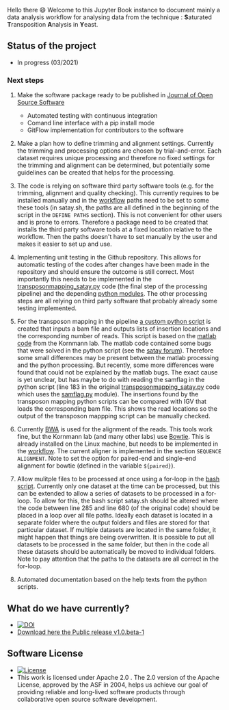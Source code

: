 

Hello there 😄 Welcome to this Jupyter Book instance to document mainly a data analysis workflow for analysing data from the technique : **S**aturated **T**ransposition **A**nalysis in **Y**east. 

## Status of the project
- In progress (03/2021)
  
### Next steps

1. Make the software package ready to be published in [Journal of Open Source Software](https://joss.readthedocs.io/en/latest/index.html)

    - Automated testing with continuous integration
    - Comand line interface with a pip install mode
    - GitFlow implementation for contributors to the software

3.  Make a plan how to define trimming and alignment settings.
Currently the trimming and processing options are chosen by trial-and-error.
Each dataset requires unique processing and therefore no fixed settings for the trimming and alignment can be determined, but potentially some guidelines can be created that helps for the processing.

4. The code is relying on software third party software tools (e.g. for the trimming, alignment and quality checking).
This currently requires to be installed manually and in the [workflow](https://github.com/leilaicruz/LaanLab-SATAY-DataAnalysis/blob/master/satay.sh) paths need to be set to some these tools (in satay.sh, the paths are all defined in the beginning of the script in the `DEFINE PATHS` section). This is not convenient for other users and is prone to errors.
Therefore a package need to be created that installs the third party software tools at a fixed location relative to the workflow.
Then the paths doesn't have to set manually by the user and makes it easier to set up and use.

5. Implementing unit testing in the Github repository. This allows for automatic testing of the codes after changes have been made in the repository and should ensure the outcome is still correct.
Most importantly this needs to be implemented in the [transposonmapping_satay.py](https://github.com/leilaicruz/LaanLab-SATAY-DataAnalysis/blob/master/python_transposonmapping/transposonmapping_satay.py) code (the final step of the processing pipeline) and the depending [python modules](https://github.com/leilaicruz/LaanLab-SATAY-DataAnalysis/tree/master/python_transposonmapping/python_modules).
The other processing steps are all relying on third party software that probably already some testing implemented.

6. For the transposon mapping in the pipeline [a custom python script](https://github.com/leilaicruz/LaanLab-SATAY-DataAnalysis/blob/master/python_transposonmapping/transposonmapping_satay.py) is created that inputs a bam file and outputs lists of insertion locations and the corresponding number of reads. This script is based on the [matlab code](https://sites.google.com/site/satayusers/complete-protocol/bioinformatics-analysis/matlab-script) from the Kornmann lab.
The matlab code contained some bugs that were solved in the python script (see the [satay forum](https://groups.google.com/g/satayusers/search?q=matlab)). Therefore some small differences may be present between the matlab processing and the python processing. But recently, some more differences were found that could not be explained by the matlab bugs.
The exact cause is yet unclear, but has maybe to do with reading the samflag in the python script (line 183 in the original [transposonmapping_satay.py]((https://github.com/leilaicruz/LaanLab-SATAY-DataAnalysis/blob/master/python_transposonmapping/transposonmapping_satay.py)) code which uses the [samflag.py](https://github.com/leilaicruz/LaanLab-SATAY-DataAnalysis/blob/master/python_transposonmapping/python_modules/samflag.py) module).
The insertions found by the transposon mapping python scripts can be compared with IGV that loads the corresponding bam file.
This shows the read locations so the output of the transposon mappping script can be manually checked.

7.  Currently [BWA](http://bio-bwa.sourceforge.net/bwa.shtml) is used for the alignment of the reads.
This tools work fine, but the Kornmann lab (and many other labs) use [Bowtie](http://bowtie-bio.sourceforge.net/index.shtml).
This is already installed on the Linux machine, but needs to be implemented in the [workflow](https://github.com/leilaicruz/LaanLab-SATAY-DataAnalysis/blob/master/satay.sh).
The current aligner is implemented in the section `SEQUENCE ALIGNMENT`.
Note to set the option for paired-end and single-end alignment for bowtie (defined in the variable `${paired}`).

8. Allow mulitple files to be processed at once using a for-loop in the [bash script](https://github.com/leilaicruz/LaanLab-SATAY-DataAnalysis/blob/master/satay.sh).
Currently only one dataset at the time can be processed, but this can be extended to allow a series of datasets to be processed in a for-loop.
To allow for this, the bash script satay.sh should be altered where the code between line 285 and line 680 (of the original code) should be placed in a loop over all file paths.
Ideally each dataset is located in a separate folder where the output folders and files are stored for that particular dataset.
If multiple datasets are located in the same folder, it might happen that things are being overwritten.
It is possible to put all datasets to be processed in the same folder, but then in the code all these datasets should be automatically be moved to individual folders.
Note to pay attention that the paths to the datasets are all correct in the for-loop.

9. Automated documentation based on the help texts from the python scripts.




## What do we have currently?

- [![DOI](https://zenodo.org/badge/248577762.svg)](https://zenodo.org/badge/latestdoi/248577762)
- [Download here the Public release v1.0.beta-1](https://github.com/leilaicruz/LaanLab-SATAY-DataAnalysis/archive/refs/tags/v1.0-beta.1.zip)


## Software License

- [![License](https://img.shields.io/badge/License-Apache%202.0-blue.svg)](https://opensource.org/licenses/Apache-2.0)
- This work is licensed under Apache 2.0 . 
The 2.0 version of the Apache License, approved by the ASF in 2004, helps us achieve our goal of providing reliable and long-lived software products through collaborative open source software development. 

